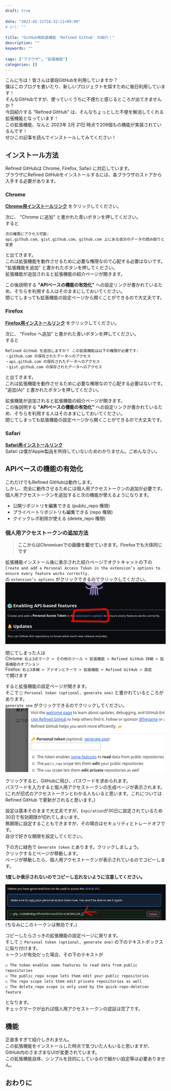 ```yaml
---
draft: true

date: "2023-02-21T16:32:11+09:00"
# url: ""

title: "GitHub用拡張機能 'Refined Github' の紹介！"
description: ""
keywords: ""

tags: ["ブラウザ", "拡張機能"]
categories: []
---
```


こんにちは！皆さんは普段GitHubを利用していますか？  
僕はこのブログを書いたり、新しいプロジェクトを探すために毎日利用しています！  
そんなGitHubですが、使っていくうちに不便だと感じるところが出てきませんか？  
今回紹介する "Refined GitHub" は、そんなちょっとした不便を解消してくれる拡張機能となっています！  
この拡張機能、なんと 2023年 2月 21日 時点で209個もの機能が実装されているんです！  
ぜひこの記事を読んでインストールしてみてください！  

## インストール方法

Refined GitHubは Chrome, Firefox, Safari に対応しています。  
ブラウザにRefined GitHubをインストールするには、各ブラウザのストアから入手する必要があります。  

### Chrome

**[Chrome用インストールリンク](https://chrome.google.com/webstore/detail/refined-github/hlepfoohegkhhmjieoechaddaejaokhf)** をクリックしてください。  

次に、 "Chrome に追加" と書かれた青いボタンを押してください。  
すると  

`次の権限にアクセス可能:`  
`api.github.com、gist.github.com、github.com 上にある自分のデータの読み取りと変更`

と出てきます。  
これは拡張機能を動作させるために必要な権限なので心配する必要はないです。  
"拡張機能を追加" と書かれたボタンを押してください。  
拡張機能が追加されると拡張機能の紹介ページが開きます。  

この後説明する **"APIベースの機能の有効化"** への設定リンクが書かれているため、そちらを利用する人はそのままにしておいてください。  
閉じてしまっても拡張機能の設定ページから開くことができるので大丈夫です。  

### Firefox

**[Firefox用インストールリンク](https://addons.mozilla.org/ja/firefox/addon/refined-github-/)** をクリックしてください。  

次に、 "Firefox へ追加" と書かれた青いボタンを押してください。  
すると  

`Refined GitHub を追加しますか？ この拡張機能は以下の権限が必要です:`  
`・github.com の保存されたデータへのアクセス`  
`・api.github.com の保存されたデータへのアクセス`  
`・gist.github.com の保存されたデータへのアクセス`  

と出てきます。  
これは拡張機能を動作させるために必要な権限なので心配する必要はないです。  
"追加(A)" と書かれたボタンを押してください。  

拡張機能が追加されると拡張機能の紹介ページが開きます。  
この後説明する **"APIベースの機能の有効化"** への設定リンクが書かれているため、そちらを利用する人はそのままにしておいてください。  
閉じてしまっても拡張機能の設定ページから開くことができるので大丈夫です。  

### Safari

**[Safari用インストールリンク](https://apps.apple.com/app/id1519867270)**  
Safari は僕がApple製品を所持していないためわかりません。ごめんなさい。

## APIベースの機能の有効化

これだけでもRefined GitHubは動作します。  
しかし、完全に動作させるためには個人用アクセストークンの追加が必要です。  
個人用アクセストークンを追加すると次の機能が使えるようになります。  

* 公開リポジトリを編集できる (public_repo 権限)
* プライベートリポジトリも編集できる (repo 権限)
* クイックレポ削除が使える (delete_repo 権限)

### 個人用アクセストークンの追加方法

> **ここからはChromiumでの画像を載せていきます。Firefoxでも大体同じです**

拡張機能インストール後に表示された紹介ページでオクトキャットの下の  
`Create and add a Personal Access Token in the extension’s options to ensure every feature works correctly.`  
の `extension’s options` がクリックできるのでクリックしてください。  
![APIベースの機能有効化リンクの位置](/img/refined-github/api-feature.png)  

閉じてしまった人は  
Chrome: `右上3点マーク > その他のツール > 拡張機能 > Refined GitHub 詳細 > 拡張機能のオプション`  
Firefox: `右上3本線 > アドオンとテーマ > 拡張機能 > Refined GitHub > 設定`  
で開けます

すると拡張機能の設定ページが開きます。  
そこで `🔑 Personal token (optional, generate one)` と書かれているところがあります。  
`generate one` がクリックできるのでクリックしてください。  
![🔑 Personal token (optional, generate one)](/img/refined-github/personal-access-token.png)

クリックすると、GitHubに飛び、パスワードを求められます。  
パスワードを入力すると個人用アクセストークンの生成ページが表示されます。  
(これが旧式のアクセストークンとわかる人もいると思います。これについては Refined GitHub で更新がされると思います。)  

設定は基本そのままで大丈夫ですが、`Expiration`が30日に設定されているため30日で有効期限が切れてしまいます。  
無期限に設定することもできますが、その場合はセキュリティとトレードオフです。  
自分で好きな期限を設定してください。  

下の方に緑色で `Generate token` とあります。クリックしましょう。  
クリックするとページが移動します。  
ページが移動したら、個人用アクセストークンが表示されているのでコピーします。  

**1度しか表示されないのでコピーし忘れないように注意してください。**

![個人用アクセストークン コピー](/img/refined-github/personal-access-token-copy.png)
(ちなみにこのトークンは無効です。)  

コピーしたらさっきの拡張機能の設定ページに戻ります。  
そして `🔑 Personal token (optional, generate one)` の下のテキストボックスに貼り付けます。  
トークンが有効だった場合、その下のテキストが

`☑ The token enables some features to read data from public repositories`  
`☑ The public_repo scope lets them edit your public repositories`  
`☑ The repo scope lets them edit private repositories as well`  
`☑ The delete_repo scope is only used by the quick-repo-deletion feature`  

となります。  
チェックマークが出れば個人用アクセストークンの認証は完了です。  

## 機能

正直多すぎて紹介しきれません。  
この拡張機能をインストールした時点で気づいた人もいると思いますが、GitHub内のさまざまなUIが変更されています。  
この拡張機能自体、シンプルを目的にしているので細かい設定等は必要ありません。  

## おわりに
